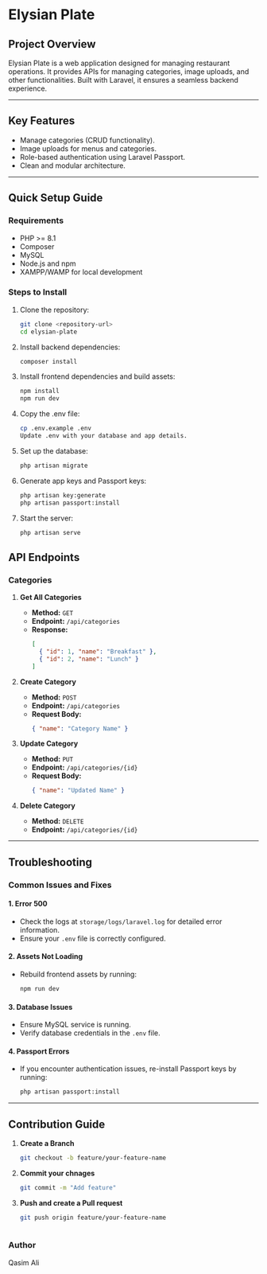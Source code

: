 # Elysian Plate

## Project Overview
Elysian Plate is a web application designed for managing restaurant operations. It provides APIs for managing categories, image uploads, and other functionalities. Built with Laravel, it ensures a seamless backend experience.

---

## Key Features
- Manage categories (CRUD functionality).
- Image uploads for menus and categories.
- Role-based authentication using Laravel Passport.
- Clean and modular architecture.

---

## Quick Setup Guide
### Requirements
- PHP >= 8.1
- Composer
- MySQL
- Node.js and npm
- XAMPP/WAMP for local development

### Steps to Install
1. Clone the repository:

   ```bash
   git clone <repository-url>
   cd elysian-plate
2. Install backend dependencies:

   ```bash 
   composer install

3. Install frontend dependencies and build assets:

   ```bash
   npm install
   npm run dev

4. Copy the .env file:

   ```bash
   cp .env.example .env
   Update .env with your database and app details.

6. Set up the database:

   ```bash
   php artisan migrate

7. Generate app keys and Passport keys:

   ```bash
   php artisan key:generate
   php artisan passport:install

8. Start the server:

   ```bash
   php artisan serve

## API Endpoints

### Categories

1. **Get All Categories**
   - **Method:** `GET`
   - **Endpoint:** `/api/categories`
   - **Response:**
     ```json
     [
       { "id": 1, "name": "Breakfast" },
       { "id": 2, "name": "Lunch" }
     ]
     ```

2. **Create Category**
   - **Method:** `POST`
   - **Endpoint:** `/api/categories`
   - **Request Body:**
     ```json
     { "name": "Category Name" }
     ```

3. **Update Category**
   - **Method:** `PUT`
   - **Endpoint:** `/api/categories/{id}`
   - **Request Body:**
     ```json
     { "name": "Updated Name" }
     ```

4. **Delete Category**
   - **Method:** `DELETE`
   - **Endpoint:** `/api/categories/{id}`

---

## Troubleshooting

### Common Issues and Fixes

#### 1. **Error 500**
   - Check the logs at `storage/logs/laravel.log` for detailed error information.
   - Ensure your `.env` file is correctly configured.

#### 2. **Assets Not Loading**
   - Rebuild frontend assets by running:
     ```bash
     npm run dev
     ```

#### 3. **Database Issues**
   - Ensure MySQL service is running.
   - Verify database credentials in the `.env` file.

#### 4. **Passport Errors**
   - If you encounter authentication issues, re-install Passport keys by running:
     ```bash
     php artisan passport:install
     ```

---

## Contribution Guide

1. **Create a Branch**
   ```bash
   git checkout -b feature/your-feature-name

2. **Commit your chnages**
   ```bash
   git commit -m "Add feature"

3. **Push and create a Pull request**
   ```bash
   git push origin feature/your-feature-name
 

### Author
Qasim Ali
